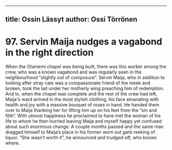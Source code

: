
---
title: Ossin Lässyt
author: Ossi Törrönen
---

    
# 97. Servin Maija nudges a vagabond in the right direction
When the Otaniemi chapel was being built, there was this worker among the crew, who was a known vagabond and was regularly seen in the neighbourhood “slightly out of composure”. Servin Maija, who in addition to looking after stray cats was a compassionate friend of the meek and broken, took the lad under her motherly wing preaching him of redemption. And lo, when the chapel was complete and the rest of the crew had left, Maija's ward arrived in the most stylish clothing, his face emanating with health and joy with a massive bouquet of roses in hand. He handed them over to Maija thanking her for lifting him up on his feet from the “sin and filth”. With utmost happiness he proclaimed to have met the woman of his life to whom he then hurried leaving Maija and myself happy yet confused about such enormous change. A couple months passed and the same man dragged himself to Maija’s place in his former worn out garb reeking of liquor. “She wasn’t worth it”, he announced and trudged off, who knows where.
